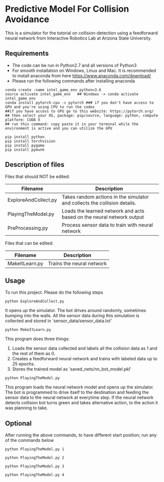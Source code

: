 Predictive Model For Collision Avoidance
============================================================
This is a simulator for the tutorial on collision-detection using a feedforward neural network from Interactive Robotics Lab at Arizona State University.


Requirements
-------------------------------------------------------------
- The code can be run in Python2.7 and all versions of Python3 
- For smooth installation on Windows, Linux and Mac. It is recommended to install anaconda from here https://www.anaconda.com/download/
- Please run the following commands after installing anaconda

``````````````
conda create -name intel_game_env python=3.6
source activate intel_game_env   ## Windows -> conda activate intel_game_env 
conda install pytorch-cpu -c pytorch ### if you don't have access to GPU and you're using CPU to run the codes
##if you have access to GPU go to this website: https://pytorch.org/
## then select your OS, package: pip/source, language: python, compute platform: CUDA X
## run this command: copy paste it in your terminal while the environment is active and you can utilize the GPU

pip install python
pip install torchvision
pip install pygame
pip install pymunk

`````````````` 


Description of files
---------------------------------------------------------------
Files that should NOT be edited:

Filename                          |  Description
----------------------------------|------------------------------------------------------------------------------------
ExploreAndCollect.py              |  Takes random actions in the simulator and collects the collision details.
PlayingTheModel.py                |  Loads the learned network and acts based on the neural network output
PreProcessing.py                  |  Process sensor data to train with neural network

Files that can be edited:

Filename                          |  Description
----------------------------------|------------------------------------------------------------------------------------
MakeItLearn.py                    |  Trains the neural network



Usage
---------------------------------------------------------------

To run this project. Please do the following steps


``````````````
python ExploreAndCollect.py

``````````````
It opens up the simulator. The bot drives around randomly, sometimes bumping into the walls. All the sensor data during this simulation is collected and stored in 'sensor_data/sensor_data.txt'



``````````````
python MakeItLearn.py

``````````````
This program does three things:
 
1. Loads the sensor data collected and labels all the collision data as 1 and the rest of them as 0.
2. Creates a feedforward neural network and trains with labeled data up to 25 epochs. 
3. Stores the trained model as 'saved_nets/nn_bot_model.pkl'


``````````````
python PlayingTheModel.py

``````````````
This program loads the neural network model and opens up the simulator. The bot is programmed to drive itself to the destination and feeding the sensor data to the neural network at everytime step.
If the neural network detects collision bot turns green and takes alternative action, to the action it was planning to take.



Optional
---------------------------------------------------------------

After running the above commands, to have different start position; run any of the commands below

``````````````
python PlayingTheModel.py 1

``````````````

``````````````
python PlayingTheModel.py 2

``````````````


``````````````
python PlayingTheModel.py 3

``````````````


``````````````
python PlayingTheModel.py 4

``````````````
